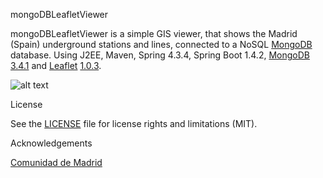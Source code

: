 mongoDBLeafletViewer

mongoDBLeafletViewer is a simple GIS viewer, that shows the Madrid (Spain) underground stations and lines, connected to a NoSQL [MongoDB](https://www.mongodb.com/) database. Using J2EE, Maven, Spring 4.3.4, Spring Boot 1.4.2, [MongoDB](https://www.mongodb.com/) [3.4.1](https://www.mongodb.com/blog/post/mongodb-341-is-released) and [Leaflet](http://leafletjs.com/) [1.0.3](http://cdn.leafletjs.com/leaflet/v1.0.3/leaflet.zip).

![alt text](https://github.com/dcaav/mongoDBLeafletViewer-master/blob/master/snapshot.png)

License

See the [LICENSE](LICENSE.md) file for license rights and limitations (MIT).

Acknowledgements

[Comunidad de Madrid](http://www.madrid.org/)
